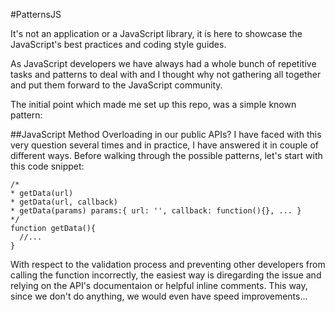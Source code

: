 #PatternsJS

It's not an application or a JavaScript library, it is here to showcase the JavaScript's best practices and coding style guides.

As JavaScript developers we have always had a whole bunch of repetitive tasks and patterns to deal with and I thought why not gathering all together and put them forward to the JavaScript community.

The initial point which made me set up this repo, was a simple known pattern:

##JavaScript Method Overloading in our public APIs?
I have faced with this very question several times and in practice, I have answered it in couple of different ways. Before walking through the possible patterns, let's start with this code snippet:

```
/*
* getData(url)
* getData(url, callback)
* getData(params) params:{ url: '', callback: function(){}, ... }
*/
function getData(){
  //...
}
```

With respect to the validation process and preventing other developers from calling the function incorrectly, the easiest way is diregarding the issue and relying on the API's documentaion or helpful inline comments. This way, since we don't do anything, we would even have speed improvements...
